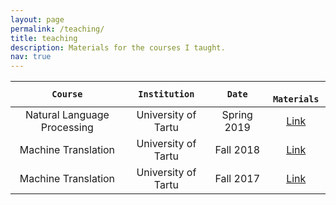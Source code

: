 ```yaml
---
layout: page
permalink: /teaching/
title: teaching
description: Materials for the courses I taught.
nav: true
---
```


|` Course `|` Institution `|` Date `|`  Materials `|
|:----------:|:-----------:|:---------:|:-----------:|
| Natural Language Processing | University of Tartu | Spring 2019 | [Link](https://github.com/tartu-nlp-2019/Practicals) |
| Machine Translation  | University of Tartu | Fall 2018 | [Link](https://github.com/mt2018-tartu-shared-task) |
| Machine Translation  | University of Tartu | Fall 2017 | [Link](https://github.com/mt2017-tartu-shared-task) |